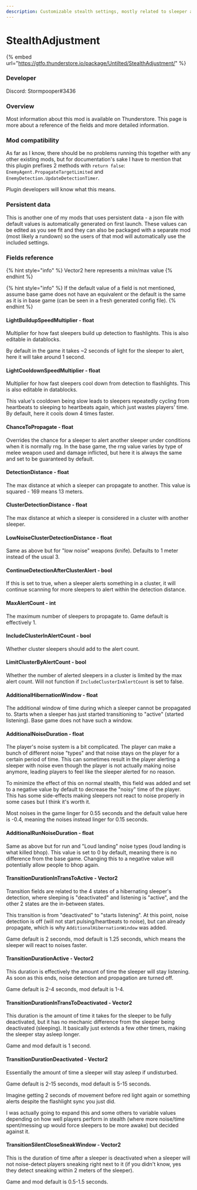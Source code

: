 ```yaml
---
description: Customizable stealth settings, mostly related to sleeper alerting
---
```


# StealthAdjustment

{% embed url="https://gtfo.thunderstore.io/package/Untilted/StealthAdjustment/" %}

### Developer

Discord: Stormpooper#3436

### Overview

Most information about this mod is available on Thunderstore. This page is more about a reference of the fields and more detailed information.

### Mod compatibility

As far as I know, there should be no problems running this together with any other existing mods, but for documentation's sake I have to mention that this plugin prefixes 2 methods with `return false`: `EnemyAgent.PropagateTargetLimited` and `EnemyDetection.UpdateDetectionTimer`.&#x20;

Plugin developers will know what this means.

### Persistent data

This is another one of my mods that uses persistent data - a json file with default values is automatically generated on first launch. These values can be edited as you see fit and they can also be packaged with a separate mod (most likely a rundown) so the users of that mod will automatically use the included settings.

### Fields reference

{% hint style="info" %}
Vector2 here represents a min/max value
{% endhint %}

{% hint style="info" %}
If the default value of a field is not mentioned, assume base game does not have an equivalent or the default is the same as it is in base game (can be seen in a fresh generated config file).
{% endhint %}

#### LightBuildupSpeedMultiplier - float

Multiplier for how fast sleepers build up detection to flashlights. This is also editable in datablocks.

By default in the game it takes \~2 seconds of light for the sleeper to alert, here it will take around 1 second.

#### LightCooldownSpeedMultiplier - float

Multiplier for how fast sleepers cool down from detection to flashlights. This is also editable in datablocks.

This value's cooldown being slow leads to sleepers repeatedly cycling from heartbeats to sleeping to heartbeats again, which just wastes players' time. By default, here it cools down 4 times faster.

#### ChanceToPropagate - float

Overrides the chance for a sleeper to alert another sleeper under conditions when it is normally rng. In the base game, the rng value varies by type of melee weapon used and damage inflicted, but here it is always the same and set to be guaranteed by default.

#### DetectionDistance - float

The max distance at which a sleeper can propagate to another. This value is squared - 169 means 13 meters.

#### ClusterDetectionDistance - float

The max distance at which a sleeper is considered in a cluster with another sleeper.

#### LowNoiseClusterDetectionDistance - float

Same as above but for "low noise" weapons (knife). Defaults to 1 meter instead of the usual 3.

#### ContinueDetectionAfterClusterAlert - bool

If this is set to true, when a sleeper alerts something in a cluster, it will continue scanning for more sleepers to alert within the detection distance.

#### MaxAlertCount - int

The maximum number of sleepers to propagate to. Game default is effectively 1.

#### IncludeClusterInAlertCount - bool

Whether cluster sleepers should add to the alert count.

#### LimitClusterByAlertCount - bool

Whether the number of alerted sleepers in a cluster is limited by the max alert count. Will not function if `IncludeClusterInAlertCount` is set to false.

#### AdditionalHibernationWindow - float

The additional window of time during which a sleeper cannot be propagated to. Starts when a sleeper has just started transitioning to "active" (started listening). Base game does not have such a window.

#### AdditionalNoiseDuration - float

The player's noise system is a bit complicated. The player can make a bunch of different noise "types" and that noise stays on the player for a certain period of time. This can sometimes result in the player alerting a sleeper with noise even though the player is not actually making noise anymore, leading players to feel like the sleeper alerted for no reason.

To minimize the effect of this on normal stealth, this field was added and set to a negative value by default to decrease the "noisy" time of the player. This has some side-effects making sleepers not react to noise properly in some cases but I think it's worth it.

Most noises in the game linger for 0.55 seconds and the default value here is -0.4, meaning the noises instead linger for 0.15 seconds.

#### AdditionalRunNoiseDuration - float

Same as above but for run and "Loud landing" noise types (loud landing is what killed bhop). This value is set to 0 by default, meaning there is no difference from the base game. Changing this to a negative value will potentially allow people to bhop again.

#### TransitionDurationInTransToActive - Vector2

Transition fields are related to the 4 states of a hibernating sleeper's detection, where sleeping is "deactivated" and listening is "active", and the other 2 states are the in-between states.

This transition is from "deactivated" to "starts listening". At this point, noise detection is off (will not start pulsing/heartbeats to noise), but can already propagate, which is why `AdditionalHibernationWindow` was added.

Game default is 2 seconds, mod default is 1.25 seconds, which means the sleeper will react to noises faster.

#### TransitionDurationActive - Vector2

This duration is effectively the amount of time the sleeper will stay listening. As soon as this ends, noise detection and propagation are turned off.

Game default is 2-4 seconds, mod default is 1-4.

#### TransitionDurationInTransToDeactivated - Vector2

This duration is the amount of time it takes for the sleeper to be fully deactivated, but it has no mechanic difference from the sleeper being deactivated (sleeping). It basically just extends a few other timers, making the sleeper stay asleep longer.

Game and mod default is 1 second.

#### TransitionDurationDeactivated - Vector2

Essentially the amount of time a sleeper will stay asleep if undisturbed.

Game default is 2-15 seconds, mod default is 5-15 seconds.

Imagine getting 2 seconds of movement before red light again or something alerts despite the flashlight sync you just did.

I was actually going to expand this and some others to variable values depending on how well players perform in stealth (where more noise/time spent/messing up would force sleepers to be more awake) but decided against it.

#### TransitionSilentCloseSneakWindow - Vector2

This is the duration of time after a sleeper is deactivated when a sleeper will not noise-detect players sneaking right next to it (if you didn't know, yes they detect sneaking within 2 meters of the sleeper).

Game and mod default is 0.5-1.5 seconds.
